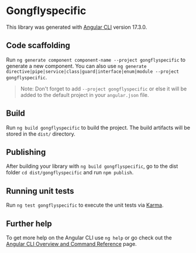 # Gongflyspecific

This library was generated with [Angular CLI](https://github.com/angular/angular-cli) version 17.3.0.

## Code scaffolding

Run `ng generate component component-name --project gongflyspecific` to generate a new component. You can also use `ng generate directive|pipe|service|class|guard|interface|enum|module --project gongflyspecific`.
> Note: Don't forget to add `--project gongflyspecific` or else it will be added to the default project in your `angular.json` file. 

## Build

Run `ng build gongflyspecific` to build the project. The build artifacts will be stored in the `dist/` directory.

## Publishing

After building your library with `ng build gongflyspecific`, go to the dist folder `cd dist/gongflyspecific` and run `npm publish`.

## Running unit tests

Run `ng test gongflyspecific` to execute the unit tests via [Karma](https://karma-runner.github.io).

## Further help

To get more help on the Angular CLI use `ng help` or go check out the [Angular CLI Overview and Command Reference](https://angular.io/cli) page.
